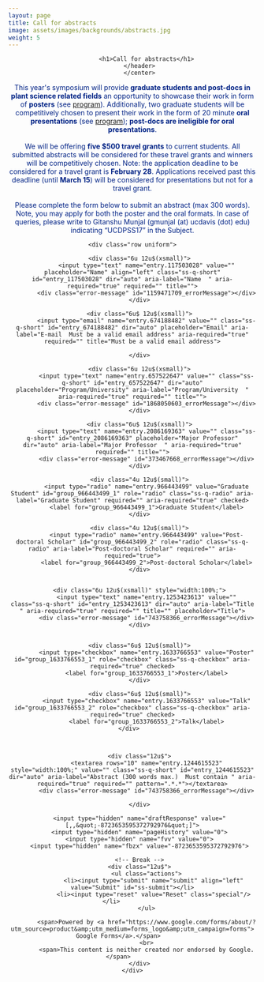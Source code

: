 ```yaml
---
layout: page
title: Call for abstracts
image: assets/images/backgrounds/abstracts.jpg
weight: 5
---
```


<!-- Main -->
<div id="main" class="alt">

<!-- One -->
<section id="one">
	<div class="inner">
		<center>
		<header class="major">

			<h1>Call for abstracts</h1>
		</header>
		</center>

<!-- Content -->
<p style="color:#002285;">This year's symposium will provide <b>graduate students and post-docs in plant science related fields</b> an opportunity to showcase their work in form of <b>posters</b> (see <a href="/program.html">program</a>). Additionally, two graduate students will be competitively chosen to present their work in the form of 20 minute <b>oral presentations</b> (see <a href="/program.html">program</a>); <b>post-docs are ineligible for oral presentations</b>. 
<br><br>
We will be offering <b>five $500 travel grants</b> to current students. All submitted abstracts will be considered for these travel grants and winners will be competitively chosen. Note: the application deadline to be considered for a travel grant is <b>February 28</b>. Applications received past this deadline (until <b>March 15</b>) will be considered for presentations but not for a travel grant. 
<br><br>
Please complete the form below to submit an abstract (max 300 words). Note, you may apply for both the poster and the oral formats. In case of queries, please write to Gitanshu Munjal (gmunjal (at) ucdavis (dot) edu) indicating “UCDPSS17” in the Subject.

</p>
<!-- Form -->

<script type="text/javascript">var submitted=false;</script>
<iframe name="hidden_iframe" id="hidden_iframe" style="display:none;" onload="if(submitted){window.location='/abstract-thanks/';}"></iframe>
<form action="https://docs.google.com/forms/d/1ryCxzntFWnB5bpIhWNvz2BN-vn_WDaowCaMXSPgHWEw/formResponse" method="post" target="hidden_iframe" onsubmit="submitted=true;">

	<div class="row uniform">

		<div class="6u 12u$(xsmall)">
			<input type="text" name="entry.117503028" value="" placeholder="Name" align="left" class="ss-q-short" id="entry_117503028" dir="auto" aria-label="Name  " aria-required="true" required="" title="">
			<div class="error-message" id="1159471709_errorMessage"></div>
		</div>

		<div class="6u$ 12u$(xsmall)">
			<input type="email" name="entry.674188482" value="" class="ss-q-short" id="entry_674188482" dir="auto" placeholder="Email" aria-label="E-mail  Must be a valid email address" aria-required="true" required="" title="Must be a valid email address">
			
		</div>

		<div class="6u 12u$(xsmall)">
			<input type="text" name="entry.657522647" value="" class="ss-q-short" id="entry_657522647" dir="auto" placeholder="Program/University" aria-label="Program/University  " aria-required="true" required="" title="">
			<div class="error-message" id="1868050603_errorMessage"></div>
		</div>

		<div class="6u$ 12u$(xsmall)">
			<input type="text" name="entry.2086169363" value="" class="ss-q-short" id="entry_2086169363" placeholder="Major Professor" dir="auto" aria-label="Major Professor  " aria-required="true" required="" title="">
			<div class="error-message" id="373467668_errorMessage"></div>
		</div>

		<div class="4u 12u$(small)">
			<input type="radio" name="entry.966443499" value="Graduate Student" id="group_966443499_1" role="radio" class="ss-q-radio" aria-label="Graduate Student" required="" aria-required="true" checked>
			<label for="group_966443499_1">Graduate Student</label>
		</div>

		<div class="4u 12u$(small)">
			<input type="radio" name="entry.966443499" value="Post-doctoral Scholar" id="group_966443499_2" role="radio" class="ss-q-radio" aria-label="Post-doctoral Scholar" required="" aria-required="true">
			<label for="group_966443499_2">Post-doctoral Scholar</label>
		</div>
		
		
		<div class="6u 12u$(xsmall)" style="width:100%;">
			<input type="text" name="entry.1253423613" value=""  class="ss-q-short" id="entry_1253423613" dir="auto" aria-label="Title  " aria-required="true" required="" title="" placeholder="Title">
			<div class="error-message" id="743758366_errorMessage"></div>
		</div>


		<div class="6u$ 12u$(small)">
			<input type="checkbox" name="entry.1633766553" value="Poster" id="group_1633766553_1" role="checkbox" class="ss-q-checkbox" aria-required="true" checked>
			<label for="group_1633766553_1">Poster</label>
		</div>

		<div class="6u$ 12u$(small)">
			<input type="checkbox" name="entry.1633766553" value="Talk" id="group_1633766553_2" role="checkbox" class="ss-q-checkbox" aria-required="true" checked>
			<label for="group_1633766553_2">Talk</label>
		</div>		
		


		<div class="12u$">
			<textarea rows="10" name="entry.1244615523" style="width:100%;" value="" class="ss-q-short" id="entry_1244615523" dir="auto" aria-label="Abstract (300 words max.)  Must contain " aria-required="true" required="" pattern=".*.*"></textarea>
			<div class="error-message" id="743758366_errorMessage"></div>

		</div>
		
		<input type="hidden" name="draftResponse" value="[,,&quot;-8723653595372792976&quot;]">
		<input type="hidden" name="pageHistory" value="0">
		<input type="hidden" name="fvv" value="0">
		<input type="hidden" name="fbzx" value="-8723653595372792976">
		
		<!-- Break -->
		<div class="12u$">
			<ul class="actions">
				<li><input type="submit" name="submit" align="left" value="Submit" id="ss-submit"></li>
				<li><input type="reset" value="Reset" class="special"/></li>			
			</ul>
			
			<span>Powered by <a href="https://www.google.com/forms/about/?utm_source=product&amp;utm_medium=forms_logo&amp;utm_campaign=forms"> Google Forms</a>.</span> 		
			<br>
			<span>This content is neither created nor endorsed by Google.</span>		
		</div>
	</div>
</form>



</div>
</section>

</div>
